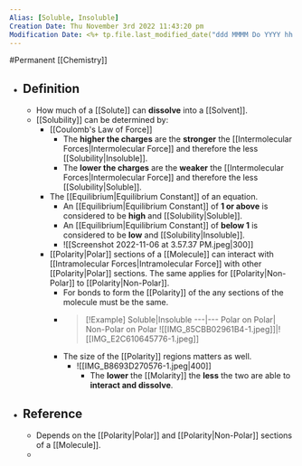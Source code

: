 ```yaml
---
Alias: [Soluble, Insoluble]
Creation Date: Thu November 3rd 2022 11:43:20 pm 
Modification Date: <%+ tp.file.last_modified_date("ddd MMMM Do YYYY hh:mm:ss a") %>
---
```

#Permanent [[Chemistry]]

- ## Definition
	- How much of a [[Solute]] can **dissolve** into a [[Solvent]].
	- [[Solubility]] can be determined by: 
		- [[Coulomb's Law of Force]]
			- The **higher the charges** are the **stronger** the [[Intermolecular Forces|Intermolecular Force]] and therefore the less [[Solubility|Insoluble]].
			- The **lower the charges** are the **weaker** the [[Intermolecular Forces|Intermolecular Force]] and therefore the less [[Solubility|Soluble]].
		- The [[Equilibrium|Equilibrium Constant]] of an equation.
			- An [[Equilibrium|Equilibrium Constant]] of **1 or above** is considered to be **high** and [[Solubility|Soluble]].
			- An [[Equilibrium|Equilibrium Constant]] of **below 1** is considered to be **low** and [[Solubility|Insoluble]].
			- ![[Screenshot 2022-11-06 at 3.57.37 PM.jpeg|300]]
		- [[Polarity|Polar]] sections of a [[Molecule]] can interact with [[Intramolecular Forces|Intramolecular Force]] with other [[Polarity|Polar]] sections. The same applies for [[Polarity|Non-Polar]] to [[Polarity|Non-Polar]].
			- For bonds to form the [[Polarity]] of the any sections of the molecule must be the same.
			- > [!Example]
			  > Soluble|Insoluble
			  > ---|---
			  > Polar on Polar| Non-Polar on Polar
			  > ![[IMG_85CBB02961B4-1.jpeg]]|![[IMG_E2C610645776-1.jpeg]]
			- The size of the [[Polarity]] regions matters as well.
				- ![[IMG_B8693D270576-1.jpeg|400]]
					- The **lower** the [[Molarity]] the **less** the two are able to **interact and dissolve**.
- ## Reference
	- Depends on the [[Polarity|Polar]] and [[Polarity|Non-Polar]] sections of a [[Molecule]].
	- 